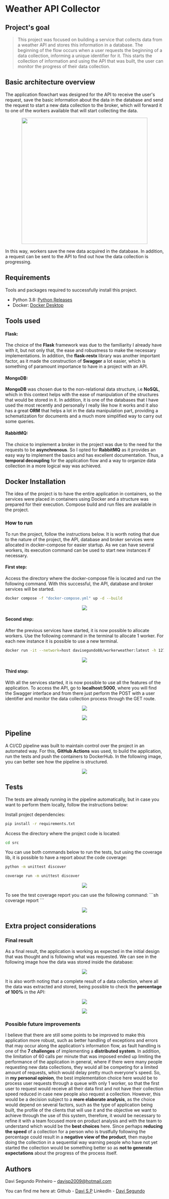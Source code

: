 # Weather API Collector

## Project's goal
> This project was focused on building a service that collects data from a weather API and stores this information in a database. The beginning of the flow occurs when a user requests the beginning of a data collection, informing a unique identifier for it. This starts the collection of information and using the API that was built, the user can monitor the progress of their data collection.

## Basic architecture overview
The application flowchart was designed for the API to receive the user's request, save the basic information about the data in the database and send the request to start a new data collection to the broker, which will forward it to one of the workers available that will start collecting the data. 
<p align='center'>
    <img src='./docs/IT services.png' height=400>
</p>
In this way, workers save the new data acquired in the database. In addition, a request can be sent to the API to find out how the data collection is progressing.

## Requirements
Tools and packages required to successfully install this project.
- Python 3.8: [Python Releases](https://www.python.org/downloads/)
- Docker: [Docker Desktop](https://www.docker.com/products/docker-desktop/)

## Tools used
#### Flask:
The choice of the **Flask** framework was due to the familiarity I already have with it, but not only that, the ease and robustness to make the necessary implementations. In addition, the **flask-restx** library was another important factor, as it made the construction of **Swagger** a lot easier, which is something of paramount importance to have in a project with an API.

#### MongoDB:
**MongoDB** was chosen due to the non-relational data structure, i.e **NoSQL**, which in this context helps with the ease of manipulation of the structures that would be stored in it. In addition, it is one of the databases that I have used the most recently and personally I really like how it works and it also has a great **ORM** that helps a lot in the data manipulation part, providing a schematization for documents and a much more simplified way to carry out some queries.

#### RabbitMQ:
The choice to implement a broker in the project was due to the need for the requests to be **asynchronous**. So I opted for **RabbitMQ** as it provides an easy way to implement the basics and has excellent documentation. Thus, a **temporal decoupling** for the application flow and a way to organize data collection in a more logical way was achieved.

## Docker Installation
The idea of the project is to have the entire application in containers, so the services were placed in containers using Docker and a structure was prepared for their execution. Compose build and run files are available in the project.



### How to run
To run the project, follow the instructions below. It is worth noting that due to the nature of the project, the API, database and broker services were allocated in docker-compose for easier startup. As we can have several workers, its execution command can be used to start new instances if necessary.

#### First step:
Access the directory where the docker-compose file is located and run the following command. With this successful, the API, database and broker services will be started.
```sh
docker compose -f "docker-compose.yml" up -d --build
```
<p align='center'>
    <img src='./docs/docker_env.png'>
</p>

#### Second step:
After the previous services have started, it is now possible to allocate workers. Use the following command in the terminal to allocate 1 worker. For each new instance it is possible to use a new terminal.
```sh
docker run -it --network=host davisegundo88/workerweather:latest -h 127.0.0.1
```
<p align='center'>
    <img src='./docs/worker_terminal.png'>
</p>

#### Third step:
With all the services started, it is now possible to use all the features of the application. To access the API, go to **localhost:5000**, where you will find the Swagger interface and from there just perform the POST with a user identifier and monitor the data collection process through the GET route.

<p align='center'>
    <img src='./docs/request_success.png'>
</p>
<p align='center'>
    <img src='./docs/request_get_success.png'>
</p>


## Pipeline
A CI/CD pipeline was built to maintain control over the project in an automated way. For this, **GitHub Actions** was used, to build the application, run the tests and push the containers to DockerHub. In the following image, you can better see how the pipeline is structured.
<p align='center'>
    <img src='./docs/pipeline.png'>
</p>

## Tests
The tests are already running in the pipeline automatically, but in case you want to perform them locally, follow the instructions below:

Install project dependencies:
```sh
pip install -r requirements.txt
```
Access the directory where the project code is located:
```sh
cd src
```
You can use both commands below to run the tests, but using the coverage lib, it is possible to have a report about the code coverage:
```sh
python -m unittest discover
```
```sh
coverage run -m unittest discover
```
<p align='center'>
    <img src='./docs/test_local.png'>
</p>
To see the test coverage report you can use the following command:
```sh
coverage report
```
<p align='center'>
    <img src='./docs/test_report.png'>
</p>

## Extra project considerations

### Final result
As a final result, the application is working as expected in the initial design that was thought and is following what was requested. We can see in the following image how the data was stored inside the database:
<p align='center'>
    <img src='./docs/database.png'>
</p>

It is also worth noting that a complete result of a data collection, where all the data was extracted and stored, being possible to check the **percentage of 100%** in the API:
<p align='center'>
    <img src='./docs/request_get_100.png'>
</p>
<p align='center'>
    <img src='./docs/all_objects_stored.png'>
</p>

### Possible future improvements
I believe that there are still some points to be improved to make this application more robust, such as better handling of exceptions and errors that may occur along the application's information flow, as fault handling is one of the **7 challenges** of implementing a **distributed system**. In addition, the limitation of 60 calls per minute that was imposed ended up limiting the performance of the application in general, where if there were many people requesting new data collections, they would all be competing for a limited amount of requests, which would delay pretty much everyone's speed. So, in **my personal opinion**, the best implementation choice here would be to process user requests through a queue with only 1 worker, so that the first user to request would receive all their data first and not have their collection speed reduced in case new people also request a collection. However, this would be a decision subject to a **more elaborate analysis**, as the choice would depend on several factors, such as the type of application being built, the profile of the clients that will use it and the objective we want to achieve through the use of this system, therefore, it would be necessary to refine it with a team focused more on product analysis and with the team to understand which would be the **best choices** here. Since perhaps **reducing the speed** of a collection for a person who is trustfully following the percentage could result in a **negative view of the product**, then maybe doing the collection in a sequential way warning people who have not yet started the collection would be something better so as **not to generate expectations** about the progress of the process itself.

## Authors

Davi Segundo Pinheiro – davisp2009@hotmail.com

You can find me here at: 
Github - [Davi S.P](https://github.com/DaviSegundo)
LinkedIn - [Davi Segundo](https://www.linkedin.com/in/davi-segundo-881401210/)